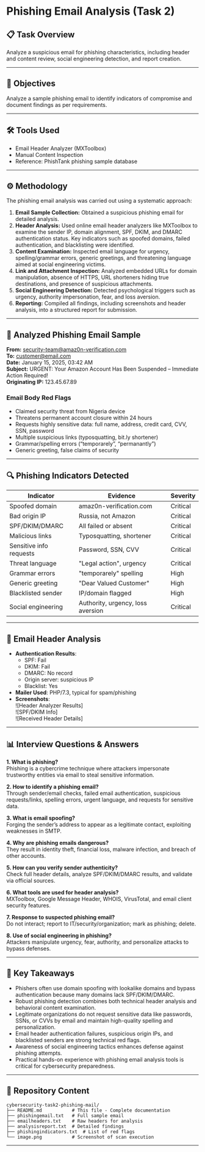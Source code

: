 # Phishing Email Analysis (Task 2)

## 📋 Task Overview
Analyze a suspicious email for phishing characteristics, including header and content review, social engineering detection, and report creation. 

---

## 🎯 Objectives
Analyze a sample phishing email to identify indicators of compromise and document findings as per requirements.

---

## 🛠️ Tools Used
- Email Header Analyzer (MXToolbox)
- Manual Content Inspection
- Reference: PhishTank phishing sample database

---

## ⚙️ Methodology

The phishing email analysis was carried out using a systematic approach:

1. **Email Sample Collection:** Obtained a suspicious phishing email for detailed analysis.
2. **Header Analysis:** Used online email header analyzers like MXToolbox to examine the sender IP, domain alignment, SPF, DKIM, and DMARC authentication status. Key indicators such as spoofed domains, failed authentication, and blacklisting were identified.
3. **Content Examination:** Inspected email language for urgency, spelling/grammar errors, generic greetings, and threatening language aimed at social engineering victims.
4. **Link and Attachment Inspection:** Analyzed embedded URLs for domain manipulation, absence of HTTPS, URL shorteners hiding true destinations, and presence of suspicious attachments.
5. **Social Engineering Detection:** Detected psychological triggers such as urgency, authority impersonation, fear, and loss aversion.
6. **Reporting:** Compiled all findings, including screenshots and header analysis, into a structured report for submission.

---

## 📝 Analyzed Phishing Email Sample

**From:** security-team@amaz0n-verification.com  
**To:** customer@email.com  
**Date:** January 15, 2025, 03:42 AM  
**Subject:** URGENT: Your Amazon Account Has Been Suspended – Immediate Action Required!  
**Originating IP:** 123.45.67.89

### Email Body Red Flags

- Claimed security threat from Nigeria device
- Threatens permanent account closure within 24 hours
- Requests highly sensitive data: full name, address, credit card, CVV, SSN, password
- Multiple suspicious links (typosquatting, bit.ly shortener)
- Grammar/spelling errors (“temporarely”, “permanantly”)
- Generic greeting, false claims of security

---

##  🔍 Phishing Indicators Detected

| Indicator    | Evidence          | Severity    |
|--------------|-------------------|-------------|
| Spoofed domain | amaz0n-verification.com | Critical |
| Bad origin IP | Russia, not Amazon | Critical |
| SPF/DKIM/DMARC | All failed or absent | Critical |
| Malicious links | Typosquatting, shortener | Critical |
| Sensitive info requests | Password, SSN, CVV | Critical |
| Threat language | "Legal action", urgency | Critical |
| Grammar errors | "temporarely" spelling | High |
| Generic greeting | "Dear Valued Customer" | High |
| Blacklisted sender | IP/domain flagged | High |
| Social engineering | Authority, urgency, loss aversion | Critical |

---

## 🔐 Email Header Analysis


- **Authentication Results**:  
    - SPF: Fail  
    - DKIM: Fail  
    - DMARC: No record  
    - Origin server: suspicious IP  
    - Blacklist: Yes
- **Mailer Used**: PHP/7.3, typical for spam/phishing
- **Screenshots**:  
  ![Header Analyzer Results]  
  ![SPF/DKIM Info]  
  ![Received Header Details]

---

## 📊 Interview Questions & Answers

**1. What is phishing?**  
Phishing is a cybercrime technique where attackers impersonate trustworthy entities via email to steal sensitive information.

**2. How to identify a phishing email?**  
Through sender/email checks, failed email authentication, suspicious requests/links, spelling errors, urgent language, and requests for sensitive data.

**3. What is email spoofing?**  
Forging the sender’s address to appear as a legitimate contact, exploiting weaknesses in SMTP.

**4. Why are phishing emails dangerous?**  
They result in identity theft, financial loss, malware infection, and breach of other accounts.

**5. How can you verify sender authenticity?**  
Check full header details, analyze SPF/DKIM/DMARC results, and validate via official sources.

**6. What tools are used for header analysis?**  
MXToolbox, Google Message Header, WHOIS, VirusTotal, and email client security features.

**7. Response to suspected phishing email?**  
Do not interact; report to IT/security/organization; mark as phishing; delete.

**8. Use of social engineering in phishing?**  
Attackers manipulate urgency, fear, authority, and personalize attacks to bypass defenses.

---

## 🚀 Key Takeaways

- Phishers often use domain spoofing with lookalike domains and bypass authentication because many domains lack SPF/DKIM/DMARC.
- Robust phishing detection combines both technical header analysis and behavioral content examination.
- Legitimate organizations do not request sensitive data like passwords, SSNs, or CVVs by email and maintain high-quality spelling and personalization.
- Email header authentication failures, suspicious origin IPs, and blacklisted senders are strong technical red flags.
- Awareness of social engineering tactics enhances defense against phishing attempts.
- Practical hands-on experience with phishing email analysis tools is critical for cybersecurity preparedness.

---

## 📂 Repository Content 


```
cybersecurity-task2-phishing-mail/
├── README.md           # This file - Complete documentation
├── phishingemail.txt   # Full sample email
├── emailheaders.txt    # Raw headers for analysis
├── analysisreport.txt  # Detailed findings
├── phishingindicators.txt  # List of red flags
└── image.png           # Screenshot of scan execution
```


---


